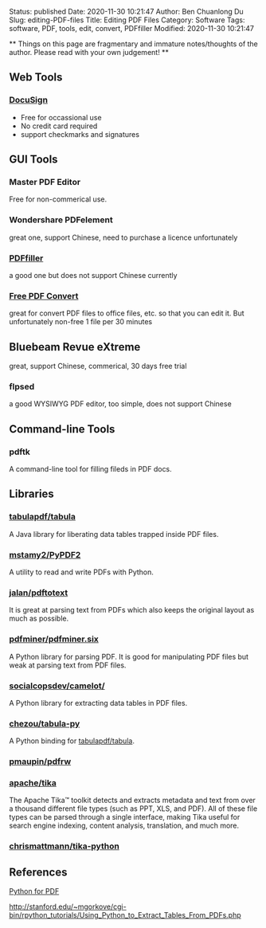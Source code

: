 Status: published
Date: 2020-11-30 10:21:47
Author: Ben Chuanlong Du
Slug: editing-PDF-files
Title: Editing PDF Files
Category: Software
Tags: software, PDF, tools, edit, convert, PDFfiller
Modified: 2020-11-30 10:21:47

**
Things on this page are
fragmentary and immature notes/thoughts of the author.
Please read with your own judgement!
**

## Web Tools

### [DocuSign](https://www.docusign.com/)

- Free for occassional use
- No credit card required
- support checkmarks and signatures

## GUI Tools

### Master PDF Editor

Free for non-commerical use. 

### Wondershare PDFelement

great one, support Chinese, need to purchase a licence unfortunately

### [PDFfiller](https://www.pdffiller.com/)

a good one but does not support Chinese currently

### [Free PDF Convert](https://www.freepdfconvert.com/) 

great for convert PDF files to office files, etc. 
so that you can edit it. 
But unfortunately non-free 1 file per 30 minutes

## Bluebeam Revue eXtreme 

great, support Chinese, commerical, 30 days free trial

### flpsed

a good WYSIWYG PDF editor, too simple, does not support Chinese

## Command-line Tools

### pdftk

A command-line tool for filling fileds in PDF docs.

## Libraries

### [tabulapdf/tabula](https://github.com/tabulapdf/tabula)

A Java library for liberating data tables trapped inside PDF files.

### [mstamy2/PyPDF2](https://github.com/mstamy2/PyPDF2)

A utility to read and write PDFs with Python.

### [jalan/pdftotext](https://github.com/jalan/pdftotext)
It is great at parsing text from PDFs which also keeps the original layout as much as possible.

### [pdfminer/pdfminer.six](https://github.com/pdfminer/pdfminer.six)

A Python library for parsing PDF.
It is good for manipulating PDF files 
but weak at parsing text from PDF files.

### [socialcopsdev/camelot/](https://github.com/socialcopsdev/camelot/)

A Python library for extracting data tables in PDF files.

### [chezou/tabula-py](https://github.com/chezou/tabula-py)

A Python binding for [tabulapdf/tabula](https://github.com/tabulapdf/tabula).

### [pmaupin/pdfrw](https://github.com/pmaupin/pdfrw)

### [apache/tika](https://github.com/apache/tika)
The Apache Tika™ toolkit detects and extracts metadata and text from over a thousand different file types (such as PPT, XLS, and PDF). 
All of these file types can be parsed through a single interface, making Tika useful for search engine indexing, content analysis, translation, and much more. 

### [chrismattmann/tika-python](https://github.com/chrismattmann/tika-python)

## References

[Python for PDF](https://towardsdatascience.com/python-for-pdf-ef0fac2808b0)

http://stanford.edu/~mgorkove/cgi-bin/rpython_tutorials/Using_Python_to_Extract_Tables_From_PDFs.php
